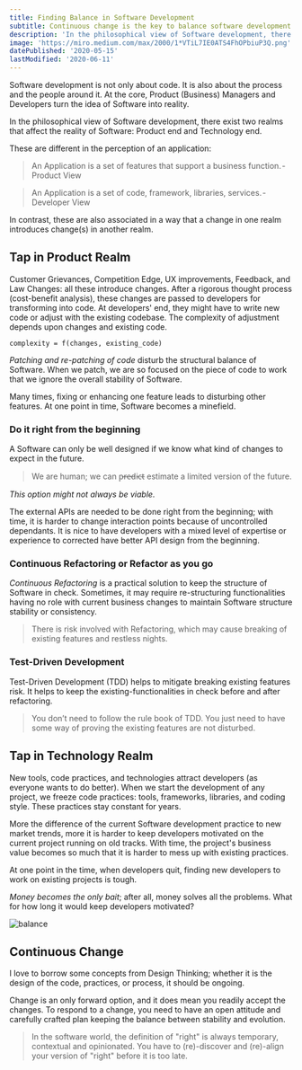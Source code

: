 ```yaml
---
title: Finding Balance in Software Development
subtitle: Continuous change is the key to balance software development.
description: 'In the philosophical view of Software development, there exist, two realms that affect the reality of Software: product end and Technology end. These two realms are so closely linked that a change in one leads to change in another field.'
image: 'https://miro.medium.com/max/2000/1*VTiL7IE0ATS4FhOPbiuP3Q.png'
datePublished: '2020-05-15'
lastModified: '2020-06-11'
---
```


Software development is not only about code. It is also about the process and the people around it. At the core, Product (Business) Managers and Developers turn the idea of Software into reality.

In the philosophical view of Software development, there exist two realms that affect the reality of Software: Product end and Technology end.

These are different in the perception of an application:

> An Application is a set of features that support a business function. - Product View

> An Application is a set of code, framework, libraries, services. - Developer View

In contrast, these are also associated in a way that a change in one realm introduces change(s) in another realm.

## Tap in Product Realm

Customer Grievances, Competition Edge, UX improvements, Feedback, and Law Changes: all these introduce changes. After a rigorous thought process (cost-benefit analysis), these changes are passed to developers for transforming into code.
At developers' end, they might have to write new code or adjust with the existing codebase. The complexity of adjustment depends upon changes and existing code.

```
complexity = f(changes, existing_code)
```

_Patching and re-patching of code_ disturb the structural balance of Software. When we patch, we are so focused on the piece of code to work that we ignore the overall stability of Software.

Many times, fixing or enhancing one feature leads to disturbing other features. At one point in time, Software becomes a minefield.

### Do it right from the beginning

A Software can only be well designed if we know what kind of changes to expect in the future.

> We are human; we can p̵r̵e̵d̵i̵c̵t̵ estimate a limited version of the future.

_This option might not always be viable._

The external APIs are needed to be done right from the beginning; with time, it is harder to change interaction points because of uncontrolled dependants. It is nice to have developers with a mixed level of expertise or experience to corrected have better API design from the beginning.

### Continuous Refactoring or Refactor as you go

_Continuous Refactoring_ is a practical solution to keep the structure of Software in check. Sometimes, it may require re-structuring functionalities having no role with current business changes to maintain Software structure stability or consistency.

> There is risk involved with Refactoring, which may cause breaking of existing features and restless nights.

### Test-Driven Development

Test-Driven Development (TDD) helps to mitigate breaking existing features risk. It helps to keep the existing-functionalities in check before and after refactoring.

> You don’t need to follow the rule book of TDD. You just need to have some way of proving the existing features are not disturbed.

## Tap in Technology Realm

New tools, code practices, and technologies attract developers (as everyone wants to do better). When we start the development of any project, we freeze code practices: tools, frameworks, libraries, and coding style. These practices stay constant for years.

More the difference of the current Software development practice to new market trends, more it is harder to keep developers motivated on the current project running on old tracks. With time, the project's business value becomes so much that it is harder to mess up with existing practices.

At one point in the time, when developers quit, finding new developers to work on existing projects is tough.

_Money becomes the only bait_; after all, money solves all the problems. What for how long it would keep developers motivated?

![balance](https://miro.medium.com/max/2000/1*VTiL7IE0ATS4FhOPbiuP3Q.png)

## Continuous Change

I love to borrow some concepts from Design Thinking; whether it is the design of the code, practices, or process, it should be ongoing.

Change is an only forward option, and it does mean you readily accept the changes. To respond to a change, you need to have an open attitude and carefully crafted plan keeping the balance between stability and evolution.

> In the software world, the definition of "right" is always temporary, contextual and opinionated. You have to (re)-discover and (re)-align your version of "right" before it is too late.
